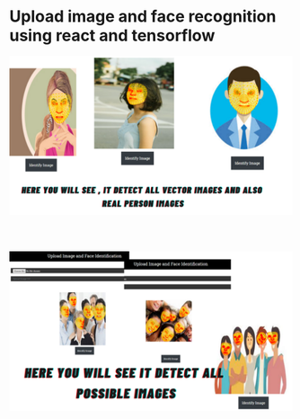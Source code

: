 # Upload image and face recognition using react and tensorflow

![all text](https://github.com/atanu20/Upload-Image-and-Face-Identification-using-React-js/blob/master/1.png)

<br>
<br>

![all text](https://github.com/atanu20/Upload-Image-and-Face-Identification-using-React-js/blob/master/2.png)
